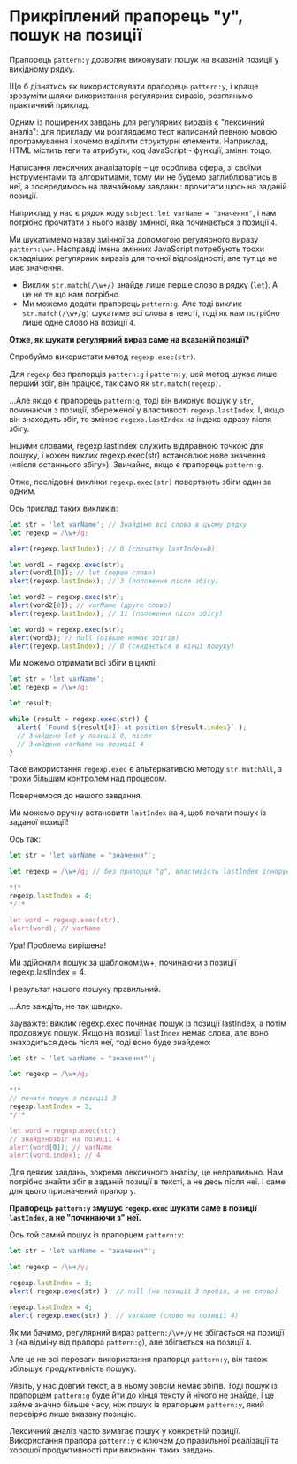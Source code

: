 
# Прикріплений прапорець "y", пошук на позиції

Прапорець `pattern:y` дозволяє виконувати пошук на вказаній позиції у вихідному рядку.

Що б дізнатись як використовувати прапорець `pattern:y`, і краще зрозуміти шляхи використання регулярних виразів, розгляньмо практичний приклад.

Одним із поширених завдань для регулярних виразів є "лексичний аналіз": для прикладу ми розглядаємо тест написаний певною мовою програмування і хочемо виділити структурні елементи. Наприклад, HTML містить теги та атрибути, код JavaScript - функції, змінні тощо.

Написання лексичних аналізаторів – це особлива сфера, зі своїми інструментами та алгоритмами, тому ми не будемо заглиблюватись в неї, а зосередимось на звичайному завданні: прочитати щось на заданій позиції.

Наприклад у нас є  рядок коду `subject:let varName = "значення"`, і нам потрібно прочитати з нього назву змінної, яка починається з позиції `4`.

Ми шукатимемо назву змінної за допомогою регулярного виразу `pattern:\w+`. Насправді імена змінних JavaScript потребують трохи складніших регулярних виразів для точної відповідності, але тут це не має значення.

- Виклик `str.match(/\w+/)` знайде лише перше слово в рядку (`let`). А це не те що нам потрібно.
- Ми можемо додати прапорець `pattern:g`. Але тоді виклик `str.match(/\w+/g)` шукатиме всі слова в тексті, тоді як нам потрібно лише одне слово на позиції `4`.

**Отже, як шукати регулярний вираз саме на вказаній позиції?**

Спробуймо використати метод `regexp.exec(str)`.

Для `regexp` без прапорців `pattern:g` і `pattern:y`, цей метод шукає лише перший збіг, він працює, так само як `str.match(regexp)`.

...Але якщо є прапорець `pattern:g`, тоді він виконує пошук у `str`, починаючи з позиції, збереженої у властивості `regexp.lastIndex`. І, якщо він знаходить збіг, то змінює `regexp.lastIndex` на індекс одразу після збігу.

Іншими словами, regexp.lastIndex служить відправною точкою для пошуку, і кожен виклик regexp.exec(str) встановлює нове значення («після останнього збігу»). Звичайно, якщо є прапорець `pattern:g`.

Отже, послідовні виклики `regexp.exec(str)` повертають збіги один за одним.

Ось приклад таких викликів:

```js run
let str = 'let varName'; // Знайдімо всі слова в цьому рядку
let regexp = /\w+/g;

alert(regexp.lastIndex); // 0 (спочатку lastIndex=0)

let word1 = regexp.exec(str);
alert(word1[0]); // let (перше слово)
alert(regexp.lastIndex); // 3 (положення після збігу)

let word2 = regexp.exec(str);
alert(word2[0]); // varName (друге слово)
alert(regexp.lastIndex); // 11 (положення після збігу)

let word3 = regexp.exec(str);
alert(word3); // null (більше немає збігів)
alert(regexp.lastIndex); // 0 (скидається в кінці пошуку)
```

Ми можемо отримати всі збіги в циклі:

```js run
let str = 'let varName';
let regexp = /\w+/g;

let result;

while (result = regexp.exec(str)) {
  alert( `Found ${result[0]} at position ${result.index}` );
  // Знайдено let у позиції 0, після
  // Знайдено varName на позиції 4
}
```

Таке використання `regexp.exec` є альтернативою методу `str.matchAll`, з трохи більшим контролем над процесом.

Повернемося до нашого завдання.

Ми можемо вручну встановити `lastIndex` на `4`, щоб почати пошук із заданої позиції!

Ось так:

```js run
let str = 'let varName = "значення"';

let regexp = /\w+/g; // без прапорця "g", властивість lastIndex ігнорується

*!*
regexp.lastIndex = 4;
*/!*

let word = regexp.exec(str);
alert(word); // varName
```

Ура! Проблема вирішена! 

Ми здійснили пошук за шаблоном:\w+, починаючи з позиції regexp.lastIndex = 4.

І результат нашого пошуку правильний.

...Але заждіть, не так швидко.

Зауважте: виклик regexp.exec починає пошук із позиції lastIndex, а потім продовжує пошук. Якщо на позиції `lastIndex` немає слова, але воно знаходиться десь після неї, тоді воно буде знайдено:

```js run
let str = 'let varName = "значення"';

let regexp = /\w+/g;

*!*
// почати пошук з позиції 3
regexp.lastIndex = 3;
*/!*

let word = regexp.exec(str); 
// знайденозбіг на позиції 4
alert(word[0]); // varName
alert(word.index); // 4
```

Для деяких завдань, зокрема лексичного аналізу, це неправильно. Нам потрібно знайти збіг в заданій позиції в тексті, а не десь після неї. 
І саме для цього призначений прапор `y`.

**Прапорець `pattern:y` змушує `regexp.exec` шукати саме в позиції `lastIndex`, а не "починаючи з" неї.**

Ось той самий пошук із прапорцем `pattern:y`:

```js run
let str = 'let varName = "значення"';

let regexp = /\w+/y;

regexp.lastIndex = 3;
alert( regexp.exec(str) ); // null (на позиції 3 пробіл, а не слово)

regexp.lastIndex = 4;
alert( regexp.exec(str) ); // varName (слово на позиції 4)
```

Як ми бачимо, регулярний вираз `pattern:/\w+/y` не збігається на позиції `3` (на відміну від прапора `pattern:g`), але збігається на позиції `4`.

Але це не всі переваги використання прапорця `pattern:y`, він також збільшує продуктивність пошуку.

Уявіть, у нас довгий текст, а в ньому зовсім немає збігів. Тоді пошук із прапорцем `pattern:g` буде йти до кінця тексту й нічого не знайде, і це займе значно більше часу, ніж пошук із прапорцем `pattern:y`, який перевіряє лише вказану позицію.

Лексичний аналіз часто вимагає пошук у конкретній позиції. Використання прапора `pattern:y` є ключем до правильної реалізації та хорошої продуктивності при виконанні таких завдань.
